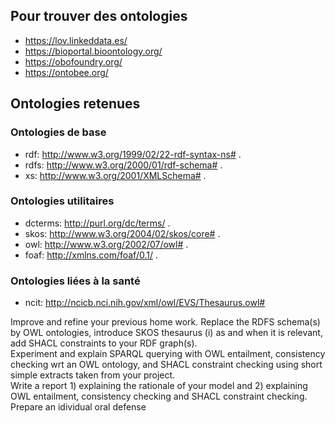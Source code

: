 ## Pour trouver des ontologies

- https://lov.linkeddata.es/
- https://bioportal.bioontology.org/
- https://obofoundry.org/
- https://ontobee.org/

## Ontologies retenues

### Ontologies de base

- rdf:  <http://www.w3.org/1999/02/22-rdf-syntax-ns#> .
- rdfs: <http://www.w3.org/2000/01/rdf-schema#> .
- xs:   <http://www.w3.org/2001/XMLSchema#> .

### Ontologies utilitaires

- dcterms: <http://purl.org/dc/terms/> .
- skos: <http://www.w3.org/2004/02/skos/core#> .
- owl: <http://www.w3.org/2002/07/owl#> .
- foaf: <http://xmlns.com/foaf/0.1/> .

### Ontologies liées à la santé

- ncit: <http://ncicb.nci.nih.gov/xml/owl/EVS/Thesaurus.owl#>

Improve and refine your previous home work. Replace the RDFS schema(s) by OWL ontologies, introduce SKOS thesaurus (i) as and when it is relevant, add SHACL constraints to your RDF graph(s).  
Experiment and explain SPARQL querying with OWL entailment, consistency checking wrt an OWL ontology, and SHACL constraint checking using short simple extracts taken from your project.  
Write a report 1) explaining the rationale of your model and 2) explaining OWL entailment, consistency checking and SHACL constraint checking.  
Prepare an idividual oral defense  
